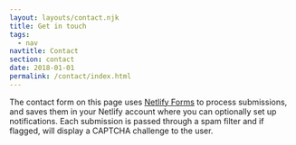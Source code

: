 ```yaml
---
layout: layouts/contact.njk
title: Get in touch
tags:
  - nav
navtitle: Contact
section: contact
date: 2018-01-01
permalink: /contact/index.html
---
```

The contact form on this page uses [Netlify Forms](https://www.netlify.com/docs/form-handling/) to process submissions, and saves them in your Netlify account where you can optionally set up notifications. Each submission is passed through a spam filter and if flagged, will display a CAPTCHA challenge to the user.
